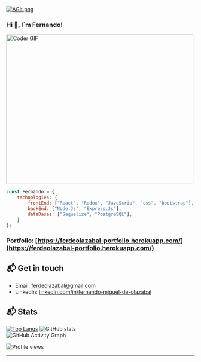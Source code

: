 [![AGit.png](https://i.postimg.cc/fbcRDBDy/fertest.png)](https://postimg.cc/d70Y9R7c)

### Hi 👋,  I´m Fernando!


<img src="https://media.giphy.com/media/SWoSkN6DxTszqIKEqv/giphy.gif" alt="Coder GIF" width="500" height="400">


```javascript
const Fernando = {
    technologies: {
        frontEnd: ["React", "Redux", "JavaScrip", "css", "bootstrap"],
        backEnd: ["Node.Js", "Express.Js"],
        dataDases: ["Sequelize", "PostgreSQL"],
    }
};
```

### Portfolio: [https://ferdeolazabal-portfolio.herokuapp.com/](https://ferdeolazabal-portfolio.herokuapp.com/)

## 📬 Get in touch
- Email: ferdeolazabal@gmail.com
- LinkedIn: [linkedin.com/in/fernando-miguel-de-olazabal](https://www.linkedin.com/in/fernando-miguel-de-olazabal/)


## 📬 Stats

[![Top Langs](https://github-readme-stats.vercel.app/api/top-langs/?username=ferdeolazabal)](https://github.com/anuraghazra/github-readme-stats)
![GitHub stats](https://github-readme-stats.vercel.app/api?username=ferdeolazabal&show_icons=true)  
![GitHub Activity Graph](https://activity-graph.herokuapp.com/graph?username=ferdeolazabal)


![Profile views](https://gpvc.arturio.dev/ferdeolazabal) 

---
